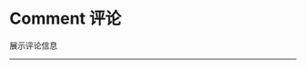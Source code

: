 # Comment 评论

展示评论信息

---

<script setup>
import CommentBasicUse from "./component/comment-basic-use.md"
import CommentAlign from "./component/comment-align.md"
import CommentNest from "./component/comment-nest.md"
import CommentInput from "./component/comment-input.md"
import CommentApi from "./component/comment-api.md"
import CommentTip from "./component/comment-tip.md"
</script>

<comment-basic-use />
<comment-align />
<comment-nest />
<comment-input />
<comment-api />
<comment-tip />
